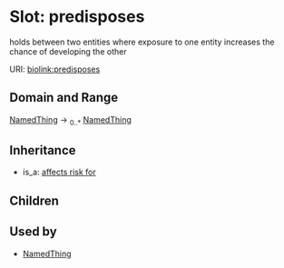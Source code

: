 # Slot: predisposes


holds between two entities where exposure to one entity increases the chance of developing the other

URI: [biolink:predisposes](https://w3id.org/biolink/vocab/predisposes)
## Domain and Range

[NamedThing](NamedThing.md) ->  <sub>0..*</sub> [NamedThing](NamedThing.md)
## Inheritance

 *  is_a: [affects risk for](affects_risk_for.md)
## Children

## Used by

 * [NamedThing](NamedThing.md)
